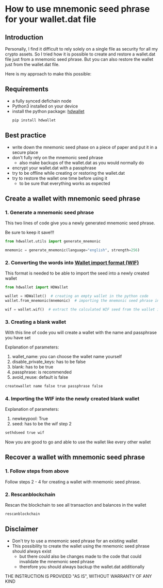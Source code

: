 # How to use mnemonic seed phrase for your wallet.dat file

## Introduction
Personally, I find it difficult to rely solely on a single file as security for all my crypto assets. So I tried how it 
is possible to create and restore a wallet.dat file just from a mnemonic seed phrase.
But you can also restore the wallet just from the wallet.dat file.

Here is my approach to make this possible:

## Requirements
- a fully synced defichain node
- Python3 installed on your device
- install the python package: [hdwallet]("https://github.com/meherett/python-hdwallet)
    ```bash
    pip install hdwallet
    ```
  
## Best practice
- write down the mnemonic seed phase on a piece of paper and put it in a secure place
- don't fully rely on the mnemonic seed phrase
  - also make backups of the wallet.dat as you would normally do
- encrypt your wallet.dat with a passphrase
- try to be offline while creating or restoring the wallet.dat
- try to restore the wallet one time before using it
  - to be sure that everything works as expected

## Create a wallet with mnemonic seed phrase
### 1. Generate a mnemonic seed phrase
This two lines of code give you a newly generated mnemonic seed phrase.

Be sure to keep it save!!!
```python
from hdwallet.utils import generate_mnemonic

mnemonic = generate_mnemonic(language="english", strength=256)
```

### 2. Converting the words into [Wallet import format (WIF)](https://river.com/learn/terms/w/wallet-import-format-wif/)
This format is needed to be able to import the seed into a newly created wallet
```python
from hdwallet import HDWallet

wallet = HDWallet()  # creating an empty wallet in the python code
wallet.from_mnemonic(mnemonic)  # importing the mnemonic seed phrase into the wallet

wif = wallet.wif()  # extract the calculated WIF seed from the wallet inside the code
```

### 3. Creating a blank wallet
With this line of code you will create a wallet with the name and passphrase you have set

Explanation of parameters:
1. wallet_name: you can choose the wallet name yourself
2. disable_private_keys: has to be false
3. blank: has to be true
4. passphrase: is recommended
5. avoid_reuse: default is false
```bash
createwallet name false true passphrase false
```

### 4. Importing the WIF into the newly created blank wallet
Explanation of parameters:
1. newkeypool: True
2. seed: has to be the wif step 2
```bash
sethdseed true wif
```

Now you are good to go and able to use the wallet like every other wallet

## Recover a wallet with mnemonic seed phrase
### 1. Follow steps from above
Follow steps 2 - 4 for creating a wallet with mnemonic seed phrase.

### 2. Rescanblockchain
Rescan the blockchain to see all transaction and balances in the wallet
```bash
rescanblockchain
```

## Disclaimer
- Don't try to use a mnemonic seed phrase for an existing wallet
- This possibility to create the wallet using the mnemonic seed phrase should always exist
  - but there could also be changes made to the code that could invalidate the mnemonic seed phrase
  - therefore you should always backup the wallet.dat additionally


THE INSTRUCTION IS PROVIDED "AS IS", WITHOUT WARRANTY OF ANY KIND